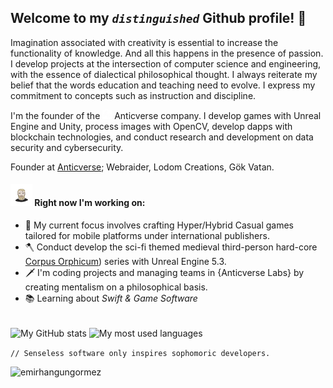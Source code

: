 ## Welcome to my *`distinguished`* Github profile! 👋
Imagination associated with creativity is essential to increase the functionality of knowledge. And all this happens in the presence of passion. I develop projects at the intersection of computer science and engineering, with the essence of dialectical philosophical thought. I always reiterate my belief that the words education and teaching need to evolve. I express my commitment to concepts such as instruction and discipline.

I'm the founder of the  <img src="https://raw.githubusercontent.com/emirhangungormez/emirhangungormez/main/Anticverse.png" width="15px" height="15px"/>  Anticverse company. I develop games with Unreal Engine and Unity, process images with OpenCV, develop dapps with blockchain technologies, and conduct research and development on data security and cybersecurity.

Founder at [Anticverse](https://www.anticverse.com); Webraider, Lodom Creations, Gök Vatan.


#### <img src="https://raw.githubusercontent.com/emirhangungormez/emirhangungormez/main/giphy.gif" width="35px" height="35px"/> Right now I'm working on:
- 📱 My current focus involves crafting Hyper/Hybrid Casual games tailored for mobile platforms under international publishers.
- 🪓 Conduct develop the sci-fi themed medieval third-person hard-core [Corpus Orphicum](https://www.instagram.com/corpusorphicum/)) series with Unreal Engine 5.3.
- 🗡️ I'm coding projects and managing teams in {Anticverse Labs} by creating mentalism on a philosophical basis.
- 📚 Learning about *Swift & Game Software*

<br>
<span><img src="https://github-readme-stats.vercel.app/api?username=emirhangungormez&theme=transparent&hide_border=true&hide=issues&show_icons=true&include_all_commits=true" alt="My GitHub stats" align="center"></span>
<span><img src="https://github-readme-stats.vercel.app/api/top-langs?username=emirhangungormez&theme=transparent&hide_border=true&hide=html&layout=compact&langs_count=6&card_width=275" alt="My most used languages" align="center"></span>
<br>



`// Senseless software only inspires sophomoric developers.`
<p align="left"> <img src="https://komarev.com/ghpvc/?username=emirhangungormez&label=Profile%20Views&color=0e75b6&style=flat" alt="emirhangungormez" /> </p> 
